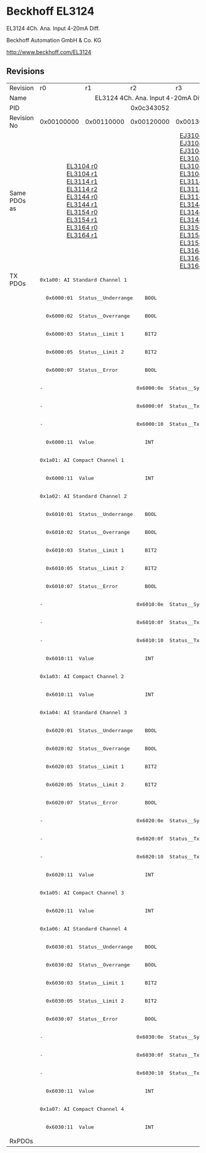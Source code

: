 # Beckhoff EL3124

EL3124 4Ch. Ana. Input 4-20mA Diff.

Beckhoff Automation GmbH & Co. KG

http://www.beckhoff.com/EL3124

## Revisions
<table>
<tr>
<td>Revision</td>
<td>r0</td>
<td>r1</td>
<td>r2</td>
<td>r3</td>
<td>r4</td>
</tr>
<tr>
<td>Name</td>
<td colspan=5 align="center">EL3124 4Ch. Ana. Input 4-20mA Diff.</td>
</tr>
<tr>
<td>PID</td>
<td colspan=5 align="center">0x0c343052</td>
</tr>
<tr>
<td>Revision No</td>
<td>0x00100000</td>
<td>0x00110000</td>
<td>0x00120000</td>
<td>0x00130000</td>
<td>0x00140000</td>
</tr>
<tr>
<td>Same PDOs as</td>
<td colspan=2 align="center"><a href="EL3104.md">EL3104 r0</a><br/><a href="EL3104.md">EL3104 r1</a><br/><a href="EL3114.md">EL3114 r1</a><br/><a href="EL3114.md">EL3114 r2</a><br/><a href="EL3144.md">EL3144 r0</a><br/><a href="EL3144.md">EL3144 r1</a><br/><a href="EL3154.md">EL3154 r0</a><br/><a href="EL3154.md">EL3154 r1</a><br/><a href="EL3164.md">EL3164 r0</a><br/><a href="EL3164.md">EL3164 r1</a></td>
<td colspan=3 align="center"><a href="EJ3104.md">EJ3104 r3</a><br/><a href="EJ3104.md">EJ3104 r4</a><br/><a href="EJ3104.md">EJ3104 r5</a><br/><a href="EL3104.md">EL3104 r2</a><br/><a href="EL3104.md">EL3104 r3</a><br/><a href="EL3104.md">EL3104 r4</a><br/><a href="EL3114.md">EL3114 r3</a><br/><a href="EL3114.md">EL3114 r4</a><br/><a href="EL3114.md">EL3114 r5</a><br/><a href="EL3144.md">EL3144 r2</a><br/><a href="EL3144.md">EL3144 r3</a><br/><a href="EL3144.md">EL3144 r4</a><br/><a href="EL3154.md">EL3154 r2</a><br/><a href="EL3154.md">EL3154 r3</a><br/><a href="EL3154.md">EL3154 r4</a><br/><a href="EL3164.md">EL3164 r2</a><br/><a href="EL3164.md">EL3164 r3</a><br/><a href="EL3164.md">EL3164 r4</a></td>
</tr>
<tr>
<td rowspan=48 valign=top>TX PDOs</td>
<td colspan=5 align="left"><pre>0x1a00: AI Standard Channel 1</pre></td>
<td></td>
</tr>
<tr>
<td colspan=5 align="left"><pre>  0x6000:01  Status__Underrange    BOOL</pre></td>
</tr>
<tr>
<td colspan=5 align="left"><pre>  0x6000:02  Status__Overrange     BOOL</pre></td>
</tr>
<tr>
<td colspan=5 align="left"><pre>  0x6000:03  Status__Limit 1       BIT2</pre></td>
</tr>
<tr>
<td colspan=5 align="left"><pre>  0x6000:05  Status__Limit 2       BIT2</pre></td>
</tr>
<tr>
<td colspan=5 align="left"><pre>  0x6000:07  Status__Error         BOOL</pre></td>
</tr>
<tr>
<td colspan=2 align="left"><pre>-</pre></td>
<td colspan=3 align="left"><pre>  0x6000:0e  Status__Sync error    BOOL</pre></td>
</tr>
<tr>
<td colspan=2 align="left"><pre>-</pre></td>
<td colspan=3 align="left"><pre>  0x6000:0f  Status__TxPDO State   BOOL</pre></td>
</tr>
<tr>
<td colspan=2 align="left"><pre>-</pre></td>
<td colspan=3 align="left"><pre>  0x6000:10  Status__TxPDO Toggle  BOOL</pre></td>
</tr>
<tr>
<td colspan=5 align="left"><pre>  0x6000:11  Value                 INT</pre></td>
</tr>
<tr>
<td colspan=5 align="left"><pre>0x1a01: AI Compact Channel 1</pre></td>
</tr>
<tr>
<td colspan=5 align="left"><pre>  0x6000:11  Value                 INT</pre></td>
</tr>
<tr>
<td colspan=5 align="left"><pre>0x1a02: AI Standard Channel 2</pre></td>
</tr>
<tr>
<td colspan=5 align="left"><pre>  0x6010:01  Status__Underrange    BOOL</pre></td>
</tr>
<tr>
<td colspan=5 align="left"><pre>  0x6010:02  Status__Overrange     BOOL</pre></td>
</tr>
<tr>
<td colspan=5 align="left"><pre>  0x6010:03  Status__Limit 1       BIT2</pre></td>
</tr>
<tr>
<td colspan=5 align="left"><pre>  0x6010:05  Status__Limit 2       BIT2</pre></td>
</tr>
<tr>
<td colspan=5 align="left"><pre>  0x6010:07  Status__Error         BOOL</pre></td>
</tr>
<tr>
<td colspan=2 align="left"><pre>-</pre></td>
<td colspan=3 align="left"><pre>  0x6010:0e  Status__Sync error    BOOL</pre></td>
</tr>
<tr>
<td colspan=2 align="left"><pre>-</pre></td>
<td colspan=3 align="left"><pre>  0x6010:0f  Status__TxPDO State   BOOL</pre></td>
</tr>
<tr>
<td colspan=2 align="left"><pre>-</pre></td>
<td colspan=3 align="left"><pre>  0x6010:10  Status__TxPDO Toggle  BOOL</pre></td>
</tr>
<tr>
<td colspan=5 align="left"><pre>  0x6010:11  Value                 INT</pre></td>
</tr>
<tr>
<td colspan=5 align="left"><pre>0x1a03: AI Compact Channel 2</pre></td>
</tr>
<tr>
<td colspan=5 align="left"><pre>  0x6010:11  Value                 INT</pre></td>
</tr>
<tr>
<td colspan=5 align="left"><pre>0x1a04: AI Standard Channel 3</pre></td>
</tr>
<tr>
<td colspan=5 align="left"><pre>  0x6020:01  Status__Underrange    BOOL</pre></td>
</tr>
<tr>
<td colspan=5 align="left"><pre>  0x6020:02  Status__Overrange     BOOL</pre></td>
</tr>
<tr>
<td colspan=5 align="left"><pre>  0x6020:03  Status__Limit 1       BIT2</pre></td>
</tr>
<tr>
<td colspan=5 align="left"><pre>  0x6020:05  Status__Limit 2       BIT2</pre></td>
</tr>
<tr>
<td colspan=5 align="left"><pre>  0x6020:07  Status__Error         BOOL</pre></td>
</tr>
<tr>
<td colspan=2 align="left"><pre>-</pre></td>
<td colspan=3 align="left"><pre>  0x6020:0e  Status__Sync error    BOOL</pre></td>
</tr>
<tr>
<td colspan=2 align="left"><pre>-</pre></td>
<td colspan=3 align="left"><pre>  0x6020:0f  Status__TxPDO State   BOOL</pre></td>
</tr>
<tr>
<td colspan=2 align="left"><pre>-</pre></td>
<td colspan=3 align="left"><pre>  0x6020:10  Status__TxPDO Toggle  BOOL</pre></td>
</tr>
<tr>
<td colspan=5 align="left"><pre>  0x6020:11  Value                 INT</pre></td>
</tr>
<tr>
<td colspan=5 align="left"><pre>0x1a05: AI Compact Channel 3</pre></td>
</tr>
<tr>
<td colspan=5 align="left"><pre>  0x6020:11  Value                 INT</pre></td>
</tr>
<tr>
<td colspan=5 align="left"><pre>0x1a06: AI Standard Channel 4</pre></td>
</tr>
<tr>
<td colspan=5 align="left"><pre>  0x6030:01  Status__Underrange    BOOL</pre></td>
</tr>
<tr>
<td colspan=5 align="left"><pre>  0x6030:02  Status__Overrange     BOOL</pre></td>
</tr>
<tr>
<td colspan=5 align="left"><pre>  0x6030:03  Status__Limit 1       BIT2</pre></td>
</tr>
<tr>
<td colspan=5 align="left"><pre>  0x6030:05  Status__Limit 2       BIT2</pre></td>
</tr>
<tr>
<td colspan=5 align="left"><pre>  0x6030:07  Status__Error         BOOL</pre></td>
</tr>
<tr>
<td colspan=2 align="left"><pre>-</pre></td>
<td colspan=3 align="left"><pre>  0x6030:0e  Status__Sync error    BOOL</pre></td>
</tr>
<tr>
<td colspan=2 align="left"><pre>-</pre></td>
<td colspan=3 align="left"><pre>  0x6030:0f  Status__TxPDO State   BOOL</pre></td>
</tr>
<tr>
<td colspan=2 align="left"><pre>-</pre></td>
<td colspan=3 align="left"><pre>  0x6030:10  Status__TxPDO Toggle  BOOL</pre></td>
</tr>
<tr>
<td colspan=5 align="left"><pre>  0x6030:11  Value                 INT</pre></td>
</tr>
<tr>
<td colspan=5 align="left"><pre>0x1a07: AI Compact Channel 4</pre></td>
</tr>
<tr>
<td colspan=5 align="left"><pre>  0x6030:11  Value                 INT</pre></td>
</tr>
<tr>
<td>RxPDOs</td>
<td colspan=5 align="left"></td>
</tr>
</table>
